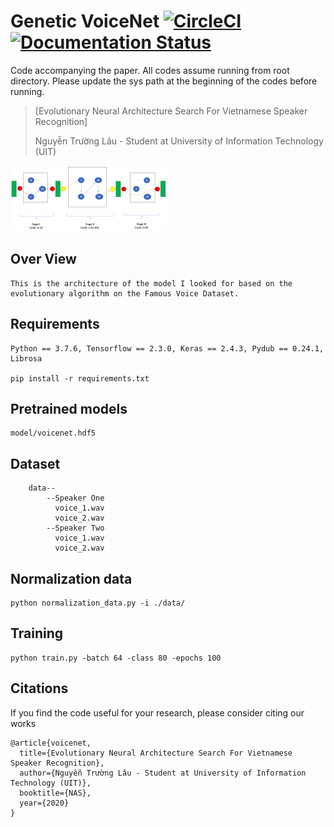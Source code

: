 # Genetic VoiceNet [![CircleCI](https://circleci.com/gh/faustomorales/keras-ocr.svg?style=shield)](https://github.com/nguyentruonglau) [![Documentation Status](https://readthedocs.org/projects/keras-ocr/badge/?version=latest)](https://github.com/nguyentruonglau)

Code accompanying the paper. All codes assume running from root directory. Please update the sys path at the beginning of the codes before running.
> [Evolutionary Neural Architecture Search For Vietnamese Speaker Recognition]
>
> Nguyễn Trường Lâu - Student at University of Information Technology (UIT)
>

![overview](https://github.com/nguyentruonglau/Genetic-VoiceNet/blob/main/img/architecture.png "Model Architecture")

## Over View
``` 
This is the architecture of the model I looked for based on the evolutionary algorithm on the Famous Voice Dataset.
```

## Requirements
``` 
Python == 3.7.6, Tensorflow == 2.3.0, Keras == 2.4.3, Pydub == 0.24.1, Librosa

pip install -r requirements.txt
```

## Pretrained models
``` 
model/voicenet.hdf5
```

## Dataset
``` 
    data--
        --Speaker One
          voice_1.wav
          voice_2.wav
        --Speaker Two
          voice_1.wav
          voice_2.wav
```

## Normalization data
``` 
python normalization_data.py -i ./data/
```

## Training
``` 
python train.py -batch 64 -class 80 -epochs 100
```

## Citations
If you find the code useful for your research, please consider citing our works
``` 
@article{voicenet,
  title={Evolutionary Neural Architecture Search For Vietnamese Speaker Recognition},
  author={Nguyễn Trường Lâu - Student at University of Information Technology (UIT)},
  booktitle={NAS},
  year={2020}
}
```
